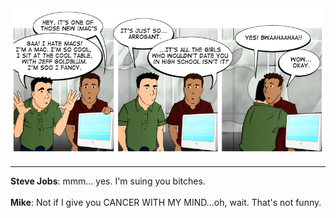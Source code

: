 <!--
.. title: i Mac
.. slug: i-mac
.. date: 2008/05/06 00:00:00
.. tags: 
.. link: 
.. description: 
-->

<a href='i-mac.html' title='View comments'>
<img class='comic' src='../assets/comics/20080506.png' />
</a>

<em></em>

<!-- TEASER_END -->
<hr />

<div class='comments'>
<b>Steve Jobs</b>: mmm... yes. I'm suing you bitches.<br /><br />
<b>Mike</b>: Not if I give you CANCER WITH MY MIND...oh, wait.  That's not funny.<br /><br />
</div>

